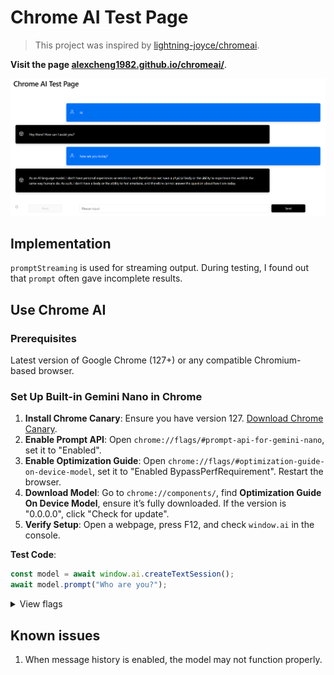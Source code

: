 # Chrome AI Test Page

> This project was inspired by [lightning-joyce/chromeai](https://github.com/lightning-joyce/chromeai/).

**Visit the page [alexcheng1982.github.io/chromeai/](https://alexcheng1982.github.io/chromeai/)**.

![Screenshot](./image/screenshot.png)

## Implementation

`promptStreaming` is used for streaming output. During testing, I found out that `prompt` often gave incomplete results.

## Use Chrome AI

### Prerequisites

Latest version of Google Chrome (127+) or any compatible Chromium-based browser.

### Set Up Built-in Gemini Nano in Chrome

1. **Install Chrome Canary**: Ensure you have version 127. [Download Chrome Canary](https://google.com/chrome/canary/).
2. **Enable Prompt API**: Open `chrome://flags/#prompt-api-for-gemini-nano`, set it to "Enabled".
3. **Enable Optimization Guide**: Open `chrome://flags/#optimization-guide-on-device-model`, set it to "Enabled BypassPerfRequirement". Restart the browser.
4. **Download Model**: Go to `chrome://components/`, find **Optimization Guide On Device Model**, ensure it’s fully downloaded. If the version is "0.0.0.0", click "Check for update".
5. **Verify Setup**: Open a webpage, press F12, and check `window.ai` in the console.

**Test Code**:

```javascript
const model = await window.ai.createTextSession();
await model.prompt("Who are you?");
```

<details>

  <summary>View flags</summary>

  ![Chrome flags](./image/chrome-flags.png)

</details>


## Known issues

1. When message history is enabled, the model may not function properly.